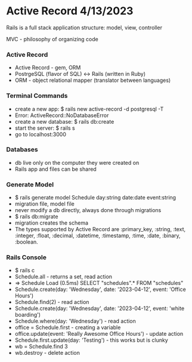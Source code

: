 # Active Record 4/13/2023

Rails is a full stack application structure: model, view, controller

MVC - philosophy of organizing code

### Active Record

- Active Record - gem, ORM
- PostrgeSQL (flavor of SQL) <-> Rails (written in Ruby)
- ORM - object relational mapper (translator between languages)

### Terminal Commands

- create a new app: $ rails new active-record -d postgresql -T
- Error: ActiveRecord::NoDatabaseError
- create a new database: $ rails db:create
- start the server: $ rails s
- go to localhost:3000

### Databases

- db live only on the computer they were created on
- Rails app and files can be shared

### Generate Model

- $ rails generate model Schedule day:string date:date event:string
- migration file, model file
- never modify a db directly, always done through migrations
- $ rails db:migrate
- migration creates the schema
- The types supported by Active Record are :primary_key, :string, :text, :integer, :float, :decimal, :datetime, :timestamp, :time, :date, :binary, :boolean.

### Rails Console

- $ rails c
- Schedule.all - returns a set, read action
- => Schedule Load (0.5ms) SELECT "schedules".\* FROM "schedules"
- Schedule.create(day: 'Wednesday', date: '2023-04-12', event: 'Office Hours')
- Schedule.find(2) - read action
- Schedule.create(day: 'Wednesday', date: '2023-04-12', event: 'white boarding')
- Schedule.where(day: 'Wednesday') - read action
- office = Schedule.first - creating a variable
- office.update(event: 'Really Awesome Office Hours') - update action
- Schedule.first.update(day: 'Testing') - this works but is clunky
- wb = Schedule.find 3
- wb.destroy - delete action
